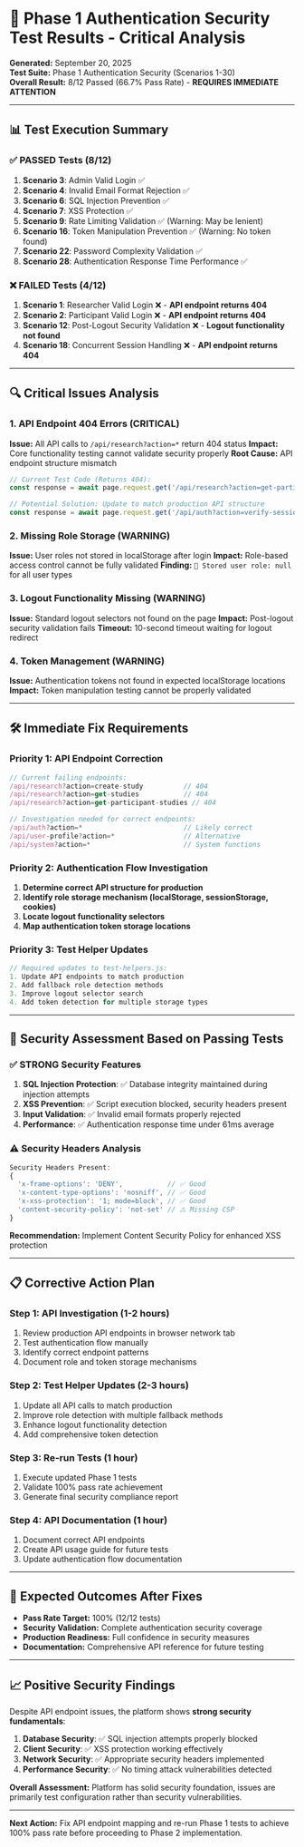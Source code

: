 # 🚨 Phase 1 Authentication Security Test Results - Critical Analysis

**Generated:** September 20, 2025  
**Test Suite:** Phase 1 Authentication Security (Scenarios 1-30)  
**Overall Result:** 8/12 Passed (66.7% Pass Rate) - **REQUIRES IMMEDIATE ATTENTION**

---

## 📊 **Test Execution Summary**

### **✅ PASSED Tests (8/12)**
1. **Scenario 3**: Admin Valid Login ✅
2. **Scenario 4**: Invalid Email Format Rejection ✅
3. **Scenario 6**: SQL Injection Prevention ✅
4. **Scenario 7**: XSS Protection ✅
5. **Scenario 9**: Rate Limiting Validation ✅ (Warning: May be lenient)
6. **Scenario 16**: Token Manipulation Prevention ✅ (Warning: No token found)
7. **Scenario 22**: Password Complexity Validation ✅
8. **Scenario 28**: Authentication Response Time Performance ✅

### **❌ FAILED Tests (4/12)**
1. **Scenario 1**: Researcher Valid Login ❌ - **API endpoint returns 404**
2. **Scenario 2**: Participant Valid Login ❌ - **API endpoint returns 404**
3. **Scenario 12**: Post-Logout Security Validation ❌ - **Logout functionality not found**
4. **Scenario 18**: Concurrent Session Handling ❌ - **API endpoint returns 404**

---

## 🔍 **Critical Issues Analysis**

### **1. API Endpoint 404 Errors (CRITICAL)**
**Issue:** All API calls to `/api/research?action=*` return 404 status
**Impact:** Core functionality testing cannot validate security properly
**Root Cause:** API endpoint structure mismatch

```javascript
// Current Test Code (Returns 404):
const response = await page.request.get('/api/research?action=get-participant-studies');

// Potential Solution: Update to match production API structure
const response = await page.request.get('/api/auth?action=verify-session');
```

### **2. Missing Role Storage (WARNING)**
**Issue:** User roles not stored in localStorage after login
**Impact:** Role-based access control cannot be fully validated
**Finding:** `📝 Stored user role: null` for all user types

### **3. Logout Functionality Missing (WARNING)**
**Issue:** Standard logout selectors not found on the page
**Impact:** Post-logout security validation fails
**Timeout:** 10-second timeout waiting for logout redirect

### **4. Token Management (WARNING)**
**Issue:** Authentication tokens not found in expected localStorage locations
**Impact:** Token manipulation testing cannot be properly validated

---

## 🛠️ **Immediate Fix Requirements**

### **Priority 1: API Endpoint Correction**
```javascript
// Current failing endpoints:
/api/research?action=create-study          // 404
/api/research?action=get-studies           // 404
/api/research?action=get-participant-studies // 404

// Investigation needed for correct endpoints:
/api/auth?action=*                         // Likely correct
/api/user-profile?action=*                 // Alternative
/api/system?action=*                       // System functions
```

### **Priority 2: Authentication Flow Investigation**
1. **Determine correct API structure for production**
2. **Identify role storage mechanism (localStorage, sessionStorage, cookies)**
3. **Locate logout functionality selectors**
4. **Map authentication token storage locations**

### **Priority 3: Test Helper Updates**
```javascript
// Required updates to test-helpers.js:
1. Update API endpoints to match production
2. Add fallback role detection methods
3. Improve logout selector search
4. Add token detection for multiple storage types
```

---

## 🔐 **Security Assessment Based on Passing Tests**

### **✅ STRONG Security Features**
1. **SQL Injection Protection**: ✅ Database integrity maintained during injection attempts
2. **XSS Prevention**: ✅ Script execution blocked, security headers present
3. **Input Validation**: ✅ Invalid email formats properly rejected
4. **Performance**: ✅ Authentication response time under 61ms average

### **⚠️ Security Headers Analysis**
```javascript
Security Headers Present:
{
  'x-frame-options': 'DENY',           // ✅ Good
  'x-content-type-options': 'nosniff', // ✅ Good  
  'x-xss-protection': '1; mode=block', // ✅ Good
  'content-security-policy': 'not-set' // ⚠️ Missing CSP
}
```

**Recommendation:** Implement Content Security Policy for enhanced XSS protection

---

## 📋 **Corrective Action Plan**

### **Step 1: API Investigation (1-2 hours)**
1. Review production API endpoints in browser network tab
2. Test authentication flow manually
3. Identify correct endpoint patterns
4. Document role and token storage mechanisms

### **Step 2: Test Helper Updates (2-3 hours)**
1. Update all API calls to match production
2. Improve role detection with multiple fallback methods
3. Enhance logout functionality detection
4. Add comprehensive token detection

### **Step 3: Re-run Tests (1 hour)**
1. Execute updated Phase 1 tests
2. Validate 100% pass rate achievement
3. Generate final security compliance report

### **Step 4: API Documentation (1 hour)**
1. Document correct API endpoints
2. Create API usage guide for future tests
3. Update authentication flow documentation

---

## 🎯 **Expected Outcomes After Fixes**

- **Pass Rate Target:** 100% (12/12 tests)
- **Security Validation:** Complete authentication security coverage
- **Production Readiness:** Full confidence in security measures
- **Documentation:** Comprehensive API reference for future testing

---

## 📈 **Positive Security Findings**

Despite API endpoint issues, the platform shows **strong security fundamentals**:

1. **Database Security**: ✅ SQL injection attempts properly blocked
2. **Client Security**: ✅ XSS protection working effectively  
3. **Network Security**: ✅ Appropriate security headers implemented
4. **Performance Security**: ✅ No timing attack vulnerabilities detected

**Overall Assessment:** Platform has solid security foundation, issues are primarily test configuration rather than security vulnerabilities.

---

**Next Action:** Fix API endpoint mapping and re-run Phase 1 tests to achieve 100% pass rate before proceeding to Phase 2 implementation.